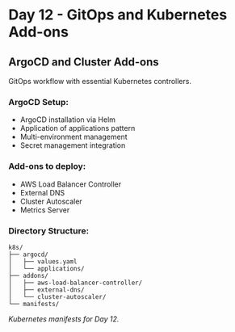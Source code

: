 # Day 12 - GitOps and Kubernetes Add-ons

## ArgoCD and Cluster Add-ons

GitOps workflow with essential Kubernetes controllers.

### ArgoCD Setup:
- ArgoCD installation via Helm
- Application of applications pattern
- Multi-environment management
- Secret management integration

### Add-ons to deploy:
- AWS Load Balancer Controller
- External DNS
- Cluster Autoscaler
- Metrics Server

### Directory Structure:
```
k8s/
├── argocd/
│   ├── values.yaml
│   └── applications/
├── addons/
│   ├── aws-load-balancer-controller/
│   ├── external-dns/
│   └── cluster-autoscaler/
└── manifests/
```

*Kubernetes manifests for Day 12.*
